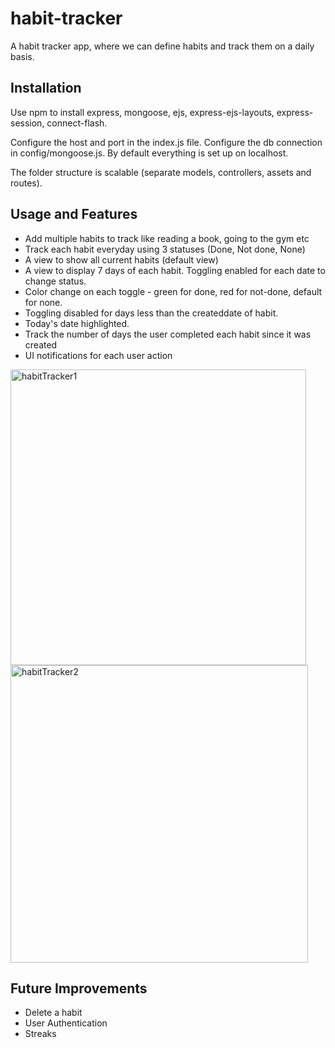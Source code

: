# habit-tracker

A habit tracker app, where we can define habits and track them on a daily basis.

## Installation

Use npm to install express, mongoose, ejs, express-ejs-layouts, express-session, connect-flash.

Configure the host and port in the index.js file. Configure the db connection in config/mongoose.js. By default everything is set up on localhost.

The folder structure is scalable (separate models, controllers, assets and routes).

## Usage and Features

- Add multiple habits to track like reading a book, going to the gym etc
- Track each habit everyday using 3 statuses (Done, Not done, None)
- A view to show all current habits (default view)
- A view to display 7 days of each habit. Toggling enabled for each date to change status.
- Color change on each toggle - green for done, red for not-done, default for none.
- Toggling disabled for days less than the createddate of habit.
- Today's date highlighted.
- Track the number of days the user completed each habit since it was created
- UI notifications for each user action

<img width="473" alt="habitTracker1" src="https://user-images.githubusercontent.com/96715878/228164173-9af2452a-c9b3-44d9-82a0-5e7216e87bbc.png">
<img width="476" alt="habitTracker2" src="https://user-images.githubusercontent.com/96715878/228164218-9dbc6df3-4896-4585-8e34-191c253639b6.png">

## Future Improvements

- Delete a habit
- User Authentication
- Streaks

